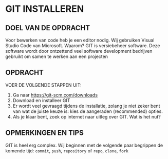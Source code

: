 # GIT INSTALLEREN

## DOEL VAN DE OPDRACHT

Voor bewerken van code heb je een editor nodig. Wij gebruiken Visual Studio Code van Microsoft. Waarom?
GIT is versiebeheer software. Deze software wordt door ontzettend veel software development bedrijven gebruikt om samen te werken aan een projecten

## OPDRACHT

VOER DE VOLGENDE STAPPEN UIT:

1. Ga naar https://git-scm.com/downloads
2. Download en installeer GIT
3. Er wordt veel gevraagd tijdens de installatie, zolang je niet zeker bent van wat de juiste keuze is: kies de aangeraden (recommended) opties.
4. Als je klaar bent, zoek op internet naar uitleg over GIT. Wat is het nut?

## OPMERKINGEN EN TIPS

GIT is heel erg complex. Wij beginnen met de volgende paar begrippen de komende tijd: `commit`, `push`, `repository` of `repo`, `clone`, `fork`
